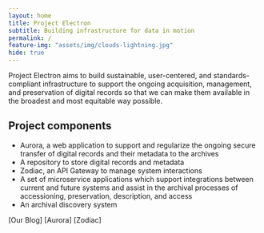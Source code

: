 ```yaml
---
layout: home
title: Project Electron
subtitle: Building infrastructure for data in motion
permalink: /
feature-img: "assets/img/clouds-lightning.jpg"
hide: true
---
```



Project Electron aims to build sustainable, user-centered, and standards-compliant infrastructure
to support the ongoing acquisition, management, and preservation of digital records so that we can make
them available in the broadest and most equitable way possible.

## Project components
- Aurora, a web application to support and regularize the ongoing secure transfer of digital records
and their metadata to the archives
- A repository to store digital records and metadata
- Zodiac, an API Gateway to manage system interactions
- A set of microservice applications which support integrations between current and future systems and assist in the archival
processes of accessioning, preservation, description, and access
- An archival discovery system

[Our Blog] [Aurora] [Zodiac]
